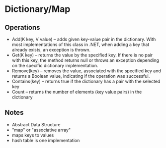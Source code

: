 #  Dictionary/Map

## Operations

* Add(K key, V value) – adds given key-value pair in the dictionary. With most implementations of this class in .NET, when adding a key that already exists, an exception is thrown.
* Get(K key) – returns the value by the specified key. If there is no pair with this key, the method returns null or throws an exception depending on the specific dictionary implementation.
* Remove(key) – removes the value, associated with the specified key and returns a Boolean value, indicating if the operation was successful.
* Contains(key) – returns true if the dictionary has a pair with the selected key
* Count – returns the number of elements (key value pairs) in the dictionary

## Notes

* Abstract Data Structure
* "map" or "associative array"
* maps keys to values
* hash table is one implementation
